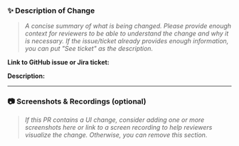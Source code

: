 ### :sparkles: Description of Change

> *A concise summary of what is being changed. Please provide enough context for reviewers to be able to understand the change and why it is necessary. If the issue/ticket already provides enough information, you can put "See ticket" as the description.*

**Link to GitHub issue or Jira ticket:**

**Description:**


---
### :camera: Screenshots & Recordings (optional)

> *If this PR contains a UI change, consider adding one or more screenshots here or link to a screen recording to help reviewers visualize the change. Otherwise, you can remove this section.*

